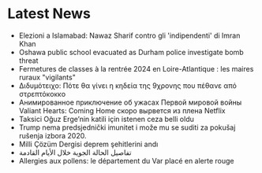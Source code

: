 # Latest News
-  Elezioni a Islamabad: Nawaz Sharif contro gli 'indipendenti' di Imran Khan
-  Oshawa public school evacuated as Durham police investigate bomb threat
-  Fermetures de classes à la rentrée 2024 en Loire-Atlantique : les maires ruraux "vigilants"
-  Διδυμότειχο: Πότε θα γίνει η κηδεία της 9χρονης που πέθανε από στρεπτόκοκκο
-  Анимированное приключение об ужасах Первой мировой войны Valiant Hearts: Coming Home скоро вырвется из плена Netflix
-  Taksici Oğuz Erge’nin katili için istenen ceza belli oldu
-  Trump nema predsjednički imunitet i može mu se suditi za pokušaj rušenja izbora 2020.
-  Milli Çözüm Dergisi deprem şehitlerini andı
-  تفاصيل الحالة الجوية خلال الأيام القادمة
-  Allergies aux pollens: le département du Var placé en alerte rouge
